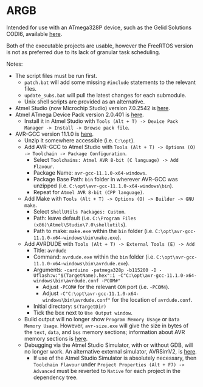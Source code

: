 # ARGB

Intended for use with an ATmega328P device, such as the Gelid Solutions CODI6, available [here][-1].

Both of the executable projects are usable, however the FreeRTOS version is not as preferred due to its lack of granular task scheduling.

Notes:

- The script files must be run first.
  - `patch.bat` will add some missing `#include` statements to the relevant files.
  - `update_subs.bat` will pull the latest changes for each submodule.
  - Unix shell scripts are provided as an alternative.
- Atmel Studio (now Microchip Studio) version 7.0.2542 is [here][0].
- Atmel ATmega Device Pack version 2.0.401 is [here][1].
  - Install it in Atmel Studio with `Tools (Alt + T) -> Device Pack Manager -> Install -> Browse pack file`.
- AVR-GCC version 11.1.0 is [here][2].
  - Unzip it somewhere accessible (i.e. `C:\opt`).
  - Add AVR-GCC to Atmel Studio with `Tools (Alt + T) -> Options (O) -> Toolchain -> Package Configuration`.
    - Select `Toolchains: Atmel AVR 8-bit (C language) -> Add Flavour`.
    - Package Name: `avr-gcc-11.1.0-x64-windows`.
    - Package Base Path: `bin` folder in wherever AVR-GCC was unzipped (i.e. `C:\opt\avr-gcc-11.1.0-x64-windows\bin`).
    - Repeat for `Atmel AVR 8-bit (CPP language)`.
  - Add Make with `Tools (Alt + T) -> Options (O) -> Builder -> GNU make`.
    - Select `ShellUtils Packages: Custom`.
    - Path: leave default (i.e. `C:\Program Files (x86)\Atmel\Studio\7.0\shellutils`).
    - Path to make: `make.exe` within the `bin` folder (i.e. `C:\opt\avr-gcc-11.1.0-x64-windows\bin\make.exe`).
  - Add AVRDUDE with `Tools (Alt + T) -> External Tools (E) -> Add`
    - Title: `avrdude`
    - Command: `avrdude.exe` within the `bin` folder (i.e. `C:\opt\avr-gcc-11.1.0-x64-windows\bin\avrdude.exe`).
    - Arguments: `-carduino -patmega328p -b115200 -D -Uflash:w:"$(TargetName).hex":i -C"C:\opt\avr-gcc-11.1.0-x64-windows\bin\avrdude.conf -PCOM#"`
      - Adjust `-PCOM#` for the relevant `COM` port (i.e. `-PCOM4`).
      - Adjust `-C"C:\opt\avr-gcc-11.1.0-x64-windows\bin\avrdude.conf"` for the location of `avrdude.conf`.
    - Initial directory: `$(TargetDir)`
    - Tick the box next to `Use Output window`.
  - Build output will no longer show `Program Memory Usage` or `Data Memory Usage`. However, `avr-size.exe` will give the size in bytes of the `text`, `data`, and `bss` memory sections; information about AVR memory sections is [here][3].
  - Debugging via the Atmel Studio Simulator, with or without GDB, will no longer work. An alternative external simulator, AVRSimV2, is [here][4].
    - If use of the Atmel Studio Simulator is absolutely necessary, then `Toolchain Flavour` under `Project Properties (Alt + F7) -> Advanced` must be reverted to `Native` for each project in the dependency tree.

[-1]: https://gelidsolutions.com/thermal-solutions/codi6-argb-controller/
[0]: https://www.microchip.com/en-us/tools-resources/develop/microchip-studio
[1]: http://packs.download.atmel.com/
[2]: https://github.com/ZakKemble/avr-gcc-build/releases
[3]: https://www.nongnu.org/avr-libc/user-manual/mem_sections.html
[4]: https://git.rwth-aachen.de/jonas.broeckmann/avrsimv2
